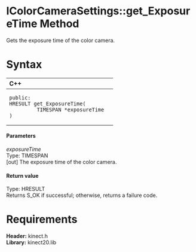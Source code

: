 IColorCameraSettings::get\_ExposureTime Method  
==============================================  

Gets the exposure time of the color camera. <span id="syntaxSection"></span>

Syntax  
======  

<table>
<colgroup>
<col width="100%" />
</colgroup>
<thead>
<tr class="header">
<th align="left">C++</th>
</tr>
</thead>
<tbody>
<tr class="odd">
<td align="left"><pre><code>public:  
HRESULT get_ExposureTime(  
         TIMESPAN *exposureTime  
)</code></pre></td>
</tr>
</tbody>
</table>

<span id="ID4EG"></span>
#### Parameters  

*exposureTime*    
Type: TIMESPAN  
[out] The exposure time of the color camera.  

<span id="ID4EP"></span>
#### Return value  

Type: HRESULT  
Returns S\_OK if successful; otherwise, returns a failure code.  

<span id="requirements"></span>

Requirements  
============  

**Header:** kinect.h  
**Library:** kinect20.lib  



<!--Please do not edit the data in the comment block below.-->
<!--
TOCTitle : get_ExposureTime Method
RLTitle : IColorCameraSettings::get_ExposureTime Method
KeywordK : get_ExposureTime method
KeywordK : IColorCameraSettings::get_ExposureTime method
KeywordF : IColorCameraSettings::get_ExposureTime
KeywordF : get_ExposureTime
KeywordF : Microsoft.Kinect.kinect.IColorCameraSettings.get_ExposureTime(TIMESPAN@)
KeywordA : M:Microsoft.Kinect.kinect.IColorCameraSettings.get_ExposureTime(TIMESPAN@)
AssetID : M:Microsoft.Kinect.kinect.IColorCameraSettings.get_ExposureTime(TIMESPAN@)
Locale : en-us
CommunityContent : 1
APIType : Managed
APILocation : 
APIName : Microsoft.Kinect.kinect.IColorCameraSettings::get_ExposureTime
TargetOS : Windows
TopicType : kbSyntax
DevLang : C++
DocSet : K4Wv2
ProjType : K4Wv2Proj
Technology : Kinect for Windows
Product : Kinect for Windows SDK v2
productversion : 20
-->
